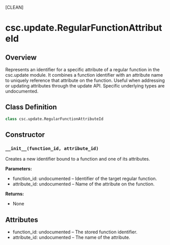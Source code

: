 [CLEAN]

# csc.update.RegularFunctionAttributeId

## Overview
Represents an identifier for a specific attribute of a regular function in the csc.update module. It combines a function identifier with an attribute name to uniquely reference that attribute on the function. Useful when addressing or updating attributes through the update API. Specific underlying types are undocumented.

## Class Definition
```python
class csc.update.RegularFunctionAttributeId
```

## Constructor

### `__init__(function_id, attribute_id)`
Creates a new identifier bound to a function and one of its attributes.

**Parameters:**
- function_id: undocumented – Identifier of the target regular function.
- attribute_id: undocumented – Name of the attribute on the function.

**Returns:**
- None

## Attributes
- function_id: undocumented – The stored function identifier.
- attribute_id: undocumented – The name of the attribute.

